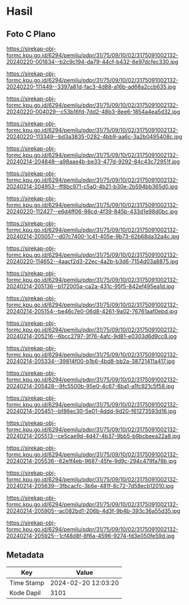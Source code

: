# Hasil

## Foto C Plano

https://sirekap-obj-formc.kpu.go.id/6294/pemilu/pdpr/31/75/09/10/02/3175091002132-20240220-001634--b2c9c194-da79-44cf-b432-8e97dcfec330.jpg

https://sirekap-obj-formc.kpu.go.id/6294/pemilu/pdpr/31/75/09/10/02/3175091002132-20240220-111449--3397a81d-fac3-4d88-a16b-ad68a2ccb635.jpg

https://sirekap-obj-formc.kpu.go.id/6294/pemilu/pdpr/31/75/09/10/02/3175091002132-20240220-004029--c53b16fd-7dd2-48b3-8ee6-1854a4ea5d32.jpg

https://sirekap-obj-formc.kpu.go.id/6294/pemilu/pdpr/31/75/09/10/02/3175091002132-20240220-113349--bd3a3835-0282-4bb9-aa6c-3a2b0495408c.jpg

https://sirekap-obj-formc.kpu.go.id/6294/pemilu/pdpr/31/75/09/10/02/3175091002132-20240214-204848--a98aae4b-be33-477d-9292-84c43c72951f.jpg

https://sirekap-obj-formc.kpu.go.id/6294/pemilu/pdpr/31/75/09/10/02/3175091002132-20240214-204953--ff8bc971-c5a0-4b21-b30e-2b594bb365d0.jpg

https://sirekap-obj-formc.kpu.go.id/6294/pemilu/pdpr/31/75/09/10/02/3175091002132-20240220-112427--e6d4ff06-98cd-4f39-845b-433d1e98d0bc.jpg

https://sirekap-obj-formc.kpu.go.id/6294/pemilu/pdpr/31/75/09/10/02/3175091002132-20240214-205057--d07c7400-1c41-405e-9b73-62b68da32a4c.jpg

https://sirekap-obj-formc.kpu.go.id/6294/pemilu/pdpr/31/75/09/10/02/3175091002132-20240220-114652--4aacf2d3-22ec-4a2b-b3d6-7154d03a8875.jpg

https://sirekap-obj-formc.kpu.go.id/6294/pemilu/pdpr/31/75/09/10/02/3175091002132-20240214-205136--b172005a-ca2a-431c-95f5-842ef495ea1d.jpg

https://sirekap-obj-formc.kpu.go.id/6294/pemilu/pdpr/31/75/09/10/02/3175091002132-20240214-205154--be46c7e0-06d8-4261-9a02-76761aaf0ebd.jpg

https://sirekap-obj-formc.kpu.go.id/6294/pemilu/pdpr/31/75/09/10/02/3175091002132-20240214-205216--6bcc2797-3f76-4afc-9d81-e0303d6d9cc8.jpg

https://sirekap-obj-formc.kpu.go.id/6294/pemilu/pdpr/31/75/09/10/02/3175091002132-20240214-205334--39814f00-b1b6-4bd8-bb2a-38721411a417.jpg

https://sirekap-obj-formc.kpu.go.id/6294/pemilu/pdpr/31/75/09/10/02/3175091002132-20240214-205428--9fc5500b-95e0-4c67-8ba1-a1fc921c5f58.jpg

https://sirekap-obj-formc.kpu.go.id/6294/pemilu/pdpr/31/75/09/10/02/3175091002132-20240214-205451--bf86ec30-5e01-4ddd-9d20-f61273593d16.jpg

https://sirekap-obj-formc.kpu.go.id/6294/pemilu/pdpr/31/75/09/10/02/3175091002132-20240214-205513--ce5cae9d-4d47-4b37-9bb5-b9bcbeea22a8.jpg

https://sirekap-obj-formc.kpu.go.id/6294/pemilu/pdpr/31/75/09/10/02/3175091002132-20240214-205536--62e1f4eb-9687-45fe-9d9c-294c479fa78b.jpg

https://sirekap-obj-formc.kpu.go.id/6294/pemilu/pdpr/31/75/09/10/02/3175091002132-20240214-205639--3fbcacfc-3b6e-481f-8c72-7d58ecb12010.jpg

https://sirekap-obj-formc.kpu.go.id/6294/pemilu/pdpr/31/75/09/10/02/3175091002132-20240214-205905--ac082bd1-206b-4d3f-9b4b-393c36a55d35.jpg

https://sirekap-obj-formc.kpu.go.id/6294/pemilu/pdpr/31/75/09/10/02/3175091002132-20240214-205925--1cf48d8f-8f6a-4596-9274-fd3e050fe59d.jpg


## Metadata

| Key        | Value               |
| ---------- | ------------------- |
| Time Stamp | 2024-02-20 12:03:20 |
| Kode Dapil | 3101                |



